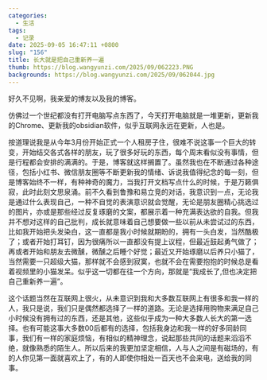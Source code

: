 ```yaml
---
categories:
  - 生活
tags:
  - 记录
date: 2025-09-05 16:47:11 +0800
slug: "156"
title: 长大就是把自己重新养一遍
thumb: https://blog.wangyunzi.com/2025/09/062223.PNG
backgrounds: https://blog.wangyunzi.com/2025/09/062044.jpg
---
```


好久不见啊，我亲爱的博友以及我的博客。

仿佛过一个世纪都没有打开电脑写点东西了，今天打开电脑就是一堆更新，更新我的Chrome、更新我的obsidian软件，似乎互联网永远在更新，人也是。

按道理说我是从今年3月份开始正式一个人租房子住，很难不说这事一个巨大的转变，开始结交各式各样的朋友，玩了很多好玩的东西，每个周末看似没有事情，但是行程都会安排的满满的。于是，博客就这样搁置了。虽然我也在不断通过各种途径，包括小红书、微信朋友圈等不断更新我的情绪、诉说我值得纪念的每一刻，但是博客始终不一样，有种神奇的魔力，当我打开文档写点什么的时候，于是万籁俱寂，此时此刻文思泉涌。前不久看到鲁豫和易立竞的对话，我意识到一点，无论我是通过什么表现自己，一种不自觉的表演意识就会觉醒，无论是朋友圈精心挑选过的图片，亦或是那些经过反复琢磨的文案，都展示着一种充满表达欲的自我。但我并不想对这样的自己批判，成长就意味着自己想要做一些以前从未尝试过的东西，比如我开始把头发染白，这一直都是我小时候就期盼的，拥有一头白发，当然酷极了；或者开始打耳钉，因为很痛所以一直都没有提上议程，但最近鼓起勇气做了；再或者开始和朋友去微醺，微醺之后睡个好觉；最近又开始琢磨以后养只小猫了，当然需要一只超级大猫，那样就不会感到寂寞，也就不会在需要抱抱的时候总是看着视频里的小猫发呆。似乎这一切都在往一个方向，那就是“我成长了,但也决定把自己重新养一遍”。

这个话题当然在互联网上很火，从未意识到我和大多数互联网上有很多和我一样的人，我只是说，我们只是偶然都选择了一样的道路。无论是选择用购物来满足自己小时候没有拥有过的东西，还是其他，这些似乎成为一种大多数人长大的第一选择。也有可能这事大多数00后都有的选择，包括我身边和我一样的好多同龄同事，我们有一样的家庭烦恼，有相似的精神理念，说起那些共同的话题来滔滔不绝，就像熟悉的陌生人。所以后来的我更加坚定相信，人与人之间是有磁场的，有的人你见第一面就喜欢上了，有的人即使你相处一百天也不会来电，送给我的同事。











